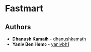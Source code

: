# Fastmart

 
## Authors
* **Dhanush Kamath** - [dhanushkamath](https://github.com/dhanushkamath)
* **Yaniv Ben Hemo** - [yanivbh1](https://github.com/yanivbh1)
